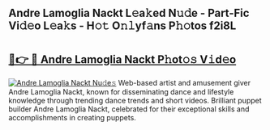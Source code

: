## Andre Lamoglia Nackt L𝚎a𝚔ed N𝚞𝚍e - Part-Fic Vi𝚍𝚎o L𝚎a𝚔s - H𝚘𝚝 O𝚗𝚕yf𝚊ns P𝚑𝚘tos f2i8L

# <h2><a href="http://kfdi7p.oniu.top/?m=Andre+Lamoglia+Nackt">🔗👉 🔴 Andre Lamoglia Nackt P𝚑ot𝚘𝚜 V𝚒d𝚎o</a></h2>

[![Andre Lamoglia Nackt Nu𝚍e𝚜](https://i.imgur.com/0qMVB7G.gif)](http://kfdi7p.oniu.top/?m=Andre+Lamoglia+Nackt)
Web-based artist and amusement giver Andre Lamoglia Nackt, known for disseminating dance and lifestyle knowledge through trending dance trends and short videos. Brilliant puppet builder Andre Lamoglia Nackt, celebrated for their exceptional skills and accomplishments in creating puppets.  
